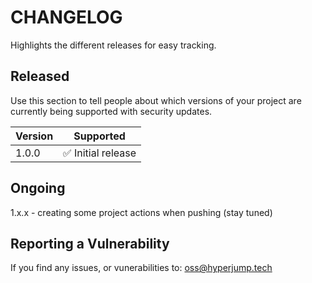 
# CHANGELOG

Highlights the different releases for easy tracking.

## Released
Use this section to tell people about which versions of your project are
currently being supported with security updates.

| Version | Supported                          |
| ------- | ---------------------------------- |
| 1.0.0   | :white_check_mark: Initial release |

## Ongoing

1.x.x - creating some project actions when pushing (stay tuned)

## Reporting a Vulnerability

If you find any issues, or vunerabilities to: oss@hyperjump.tech